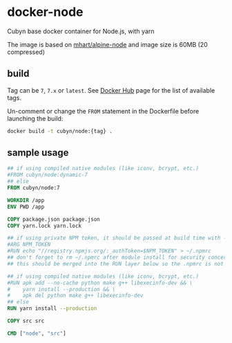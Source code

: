 # docker-node
Cubyn base docker container for Node.js, with yarn

The image is based on [mhart/alpine-node](https://github.com/mhart/alpine-node) and image size is 60MB (20 compressed)

## build
Tag can be `7`, `7.x` or `latest`. See [Docker Hub](https://hub.docker.com/r/cubyn/node/tags/) page for the list of available tags.

Un-comment or change the `FROM` statement in the Dockerfile before launching the build:

```sh
docker build -t cubyn/node:{tag} .
```

## sample usage

```dockerfile
## if using compiled native modules (like iconv, bcrypt, etc.)
#FROM cubyn/node:dynamic-7
## else
FROM cubyn/node:7

WORKDIR /app
ENV PWD /app

COPY package.json package.json
COPY yarn.lock yarn.lock

## if using private NPM token, it should be passed at build time with --build-args
#ARG NPM_TOKEN
#RUN echo "//registry.npmjs.org/:_authToken=$NPM_TOKEN" > ~/.npmrc
## don't forget to rm ~/.npmrc after module install for security concerns
## this should be merged into the RUN layer below so the .npmrc is not contained in any layer

## if using compiled native modules (like iconv, bcrypt, etc.)
#RUN apk add --no-cache python make g++ libexecinfo-dev && \
#    yarn install --production && \
#    apk del python make g++ libexecinfo-dev
## else
RUN yarn install --production

COPY src src

CMD ["node", "src"]
```